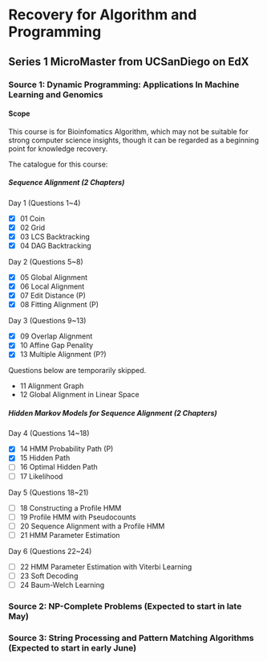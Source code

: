 # Recovery for Algorithm and Programming

## Series 1 MicroMaster from UCSanDiego on EdX

### Source 1: Dynamic Programming: Applications In Machine Learning and Genomics

#### Scope
This course is for Bioinfomatics Algorithm, which may not be suitable for strong computer science insights, though it can be regarded as a beginning point for knowledge recovery.

The catalogue for this course:
##### Sequence Alignment (2 Chapters)
Day 1 (Questions 1~4)
- [x] 01 Coin
- [x] 02 Grid
- [x] 03 LCS Backtracking
- [x] 04 DAG Backtracking

Day 2 (Questions 5~8)
- [x] 05 Global Alignment
- [x] 06 Local Alignment
- [x] 07 Edit Distance (P)
- [x] 08 Fitting Alignment (P)

Day 3 (Questions 9~13)
- [x] 09 Overlap Alignment
- [x] 10 Affine Gap Penality
- [x] 13 Multiple Alignment (P?)

Questions below are temporarily skipped.
- 11 Alignment Graph
- 12 Global Alignment in Linear Space

##### Hidden Markov Models for Sequence Alignment (2 Chapters)

Day 4 (Questions 14~18)
- [x] 14 HMM Probability Path (P)
- [x] 15 Hidden Path
- [ ] 16 Optimal Hidden Path
- [ ] 17 Likelihood

Day 5 (Questions 18~21)
- [ ] 18 Constructing a Profile HMM
- [ ] 19 Profile HMM with Pseudocounts
- [ ] 20 Sequence Alignment with a Profile HMM
- [ ] 21 HMM Parameter Estimation

Day 6 (Questions 22~24)
- [ ] 22 HMM Parameter Estimation with Viterbi Learning
- [ ] 23 Soft Decoding
- [ ] 24 Baum-Welch Learning

### Source 2: NP-Complete Problems (Expected to start in late May)

### Source 3: String Processing and Pattern Matching Algorithms (Expected to start in early June)